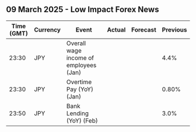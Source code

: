 ## 09 March 2025 - Low Impact Forex News

| Time (GMT) | Currency | Event | Actual | Forecast | Previous |
|------|----------|-------|--------|----------|----------|
| 23:30 | JPY | Overall wage income of employees (Jan) |  |  | 4.4% |
| 23:30 | JPY | Overtime Pay (YoY) (Jan) |  |  | 0.80% |
| 23:50 | JPY | Bank Lending (YoY) (Feb) |  |  | 3.0% |
